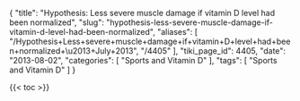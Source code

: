 {
    "title": "Hypothesis: Less severe muscle damage if vitamin D level had been normalized",
    "slug": "hypothesis-less-severe-muscle-damage-if-vitamin-d-level-had-been-normalized",
    "aliases": [
        "/Hypothesis+Less+severe+muscle+damage+if+vitamin+D+level+had+been+normalized+\u2013+July+2013",
        "/4405"
    ],
    "tiki_page_id": 4405,
    "date": "2013-08-02",
    "categories": [
        "Sports and Vitamin D"
    ],
    "tags": [
        "Sports and Vitamin D"
    ]
}


{{< toc >}}